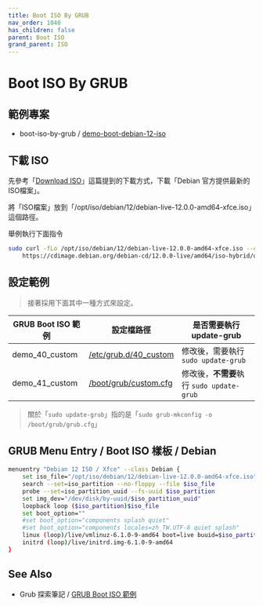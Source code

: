 ```yaml
---
title: Boot ISO By GRUB
nav_order: 1040
has_children: false
parent: Boot ISO
grand_parent: ISO
---
```



# Boot ISO By GRUB


## 範例專案

* boot-iso-by-grub / [demo-boot-debian-12-iso](https://github.com/samwhelp/debian-adjustment/tree/main/core/iso/boot-iso/boot-iso-by-grub/demo-boot-debian-12-iso)


## 下載 ISO

先參考「[Download ISO](https://samwhelp.github.io/note-about-debian/read/core/iso/download-iso.html)」這篇提到的下載方式，下載「Debian 官方提供最新的ISO檔案」。

將「ISO檔案」放到「/opt/iso/debian/12/debian-live-12.0.0-amd64-xfce.iso」這個路徑。

舉例執行下面指令

``` sh
sudo curl -fLo /opt/iso/debian/12/debian-live-12.0.0-amd64-xfce.iso --create-dirs \
	https://cdimage.debian.org/debian-cd/12.0.0-live/amd64/iso-hybrid/debian-live-12.0.0-amd64-xfce.iso
```


## 設定範例

> 接著採用下面其中一種方式來設定。

| GRUB Boot ISO 範例 | 設定檔路徑 | 是否需要執行 update-grub |
| --- | --- | --- |
| demo_40_custom | [/etc/grub.d/40_custom](https://github.com/samwhelp/debian-adjustment/blob/main/core/iso/boot-iso/boot-iso-by-grub/demo-boot-debian-12-iso/asset/overlay/etc/grub.d/40_custom) | 修改後，需要執行 `sudo update-grub` |
| demo_41_custom | [/boot/grub/custom.cfg](https://github.com/samwhelp/debian-adjustment/blob/main/core/iso/boot-iso/boot-iso-by-grub/demo-boot-debian-12-iso/asset/overlay/boot/grub/custom.cfg) | 修改後，**不需要**執行 `sudo update-grub` |

> 關於「`sudo update-grub`」指的是「`sudo grub-mkconfig -o /boot/grub/grub.cfg`」


## GRUB Menu Entry / Boot ISO 樣板 / Debian

``` sh
menuentry "Debian 12 ISO / Xfce" --class Debian {
	set iso_file="/opt/iso/debian/12/debian-live-12.0.0-amd64-xfce.iso"
	search --set=iso_partition --no-floppy --file $iso_file
	probe --set=iso_partition_uuid --fs-uuid $iso_partition
	set img_dev="/dev/disk/by-uuid/$iso_partition_uuid"
	loopback loop ($iso_partition)$iso_file
	set boot_option=""
	#set boot_option="components splash quiet"
	#set boot_option="components locales=zh_TW.UTF-8 quiet splash"
	linux (loop)/live/vmlinuz-6.1.0-9-amd64 boot=live buuid=$iso_partition_uuid findiso=$iso_file $boot_option
	initrd (loop)/live/initrd.img-6.1.0-9-amd64
}

```


## See Also

* Grub 探索筆記 / [GRUB Boot ISO 範例](https://samwhelp.github.io/note-about-grub/read/howto/boot_iso.html)
